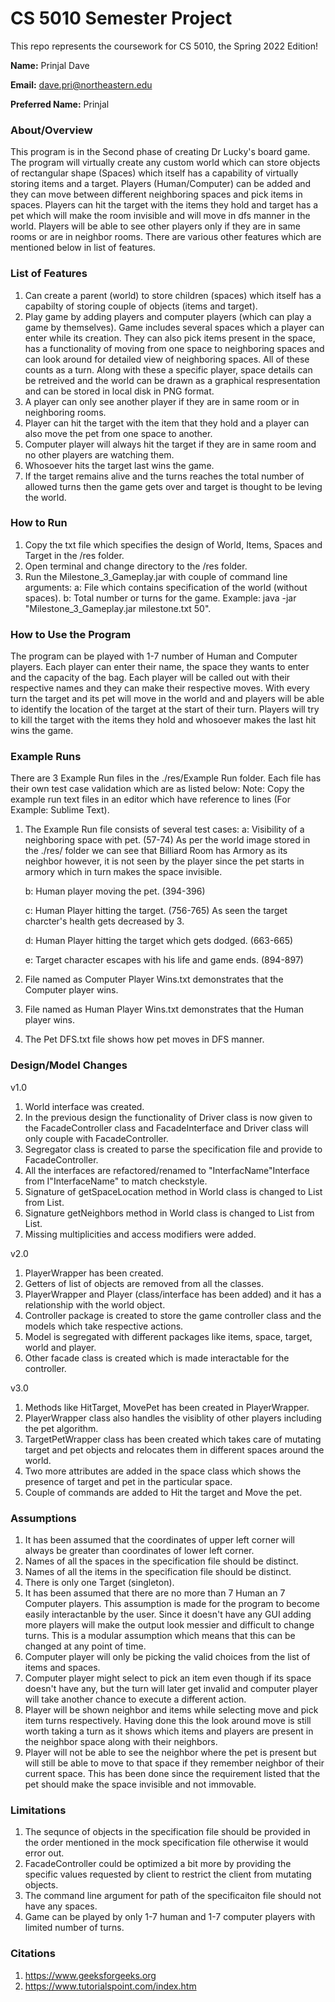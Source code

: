 # CS 5010 Semester Project

This repo represents the coursework for CS 5010, the Spring 2022 Edition!

**Name:** Prinjal Dave

**Email:** dave.pri@northeastern.edu

**Preferred Name:** Prinjal



### About/Overview

This program is in the Second phase of creating Dr Lucky's board game.
The program will virtually create any custom world which can store objects of
rectangular shape (Spaces) which itself has a capability of virtually storing
items and a target. Players (Human/Computer) can be added and they can move
between different neighboring spaces and pick items in spaces.
Players can hit the target with the items they hold and target has a pet
which will make the room invisible and will move in dfs manner in the world.
Players will be able to see other players only if they are in same rooms or
are in neighbor rooms.
There are various other features which are mentioned below in list of features.



### List of Features

1. Can create a parent (world) to store children (spaces) which itself has a capabilty of storing couple of objects (items and target).
2. Play game by adding players and computer players (which can play a game by themselves). Game includes several spaces which a player
can enter while its creation. They can also pick items present in the space, has a functionality of moving from one space to neighboring
spaces and can look around for detailed view of neighboring spaces. All of these counts as a turn. Along with these a specific player,
space details can be retreived and the world can be drawn as a graphical respresentation and can be stored in local disk in PNG format.
3. A player can only see another player if they are in same room or in neighboring rooms.
4. Player can hit the target with the item that they hold and a player can also move the pet from one space to another.
5. Computer player will always hit the target if they are in same room and no other players are watching them.
6. Whosoever hits the target last wins the game.
7. If the target remains alive and the turns reaches the total number of allowed turns then the game gets over and target is thought to be
leving the world. 



### How to Run

1. Copy the txt file which specifies the design of World, Items, Spaces and Target in the /res folder.
2. Open terminal and change directory to the /res folder.
3. Run the Milestone_3_Gameplay.jar with couple of command line arguments:
    a: File which contains specification of the world (without spaces).
    b: Total number or turns for the game.
    Example: java -jar "Milestone_3_Gameplay.jar milestone.txt 50".



### How to Use the Program

The program can be played with 1-7 number of Human and Computer players.
Each player can enter their name, the space they wants to enter and the capacity of the bag.
Each player will be called out with their respective names and they can make their respective moves.
With every turn the target and its pet will move in the world and and players will be able to
identify the location of the target at the start of their turn.
Players will try to kill the target with the items they hold and whosoever makes the last hit wins the game.


### Example Runs

There are 3 Example Run files in the ./res/Example Run folder. Each file has their own test case validation which are as listed below:
Note: Copy the example run text files in an editor which have reference to lines (For Example: Sublime Text). 
1. The Example Run file consists of several test cases:
    a: Visibility of a neighboring space with pet. (57-74) As per the world image stored in the ./res/ folder we can see
    that Billiard Room has Armory as its neighbor however, it is not seen by the player since the pet starts in armory which in turn 
    makes the space invisible.

    b: Human player moving the pet. (394-396)

    c: Human Player hitting the target. (756-765) As seen the target charcter's health gets decreased by 3.

    d: Human Player hitting the target which gets dodged. (663-665)

    e: Target character escapes with his life and game ends. (894-897)

2. File named as Computer Player Wins.txt demonstrates that the Computer player wins.

3. File named as Human Player Wins.txt demonstrates that the Human player wins.

4. The Pet DFS.txt file shows how pet moves in DFS manner.

### Design/Model Changes

v1.0
1. World interface was created.
2. In the previous design the functionality of Driver class is now given to the FacadeController class and FacadeInterface and Driver class will only couple with FacadeController.
3. Segregator class is created to parse the specification file and provide to FacadeController.
4. All the interfaces are refactored/renamed to "InterfacName"Interface from I"InterfaceName" to match checkstyle.
5. Signature of getSpaceLocation method in World class is changed to List<SpaceInterface> from List<String>.
6. Signature getNeighbors method in World class is changed to List<List> from List<String>.
7. Missing multiplicities and access modifiers were added.

v2.0
1. PlayerWrapper has been created.
2. Getters of list of objects are removed from all the classes.
3. PlayerWrapper and Player (class/interface has been added) and it has a relationship with the world object.
4. Controller package is created to store the game controller class and the models which take respective actions.
5. Model is segregated with different packages like items, space, target, world and player.
6. Other facade class is created which is made interactable for the controller.

v3.0
1. Methods like HitTarget, MovePet has been created in PlayerWrapper.
2. PlayerWrapper class also handles the visiblity of other players including the pet algorithm.
3. TargetPetWrapper class has been created which takes care of mutating target and pet objects
and relocates them in different spaces around the world.
4. Two more attributes are added in the space class which shows the presence of target and pet in the particular space.
5. Couple of commands are added to Hit the target and Move the pet.



### Assumptions

1. It has been assumed that the coordinates of upper left corner will always be greater than coordinates of lower left corner.
2. Names of all the spaces in the specification file should be distinct.
3. Names of all the items in the specification file should be distinct.
4. There is only one Target (singleton).
5. It has been assumed that there are no more than 7 Human an 7 Computer players. This assumption is made for the program
to become easily interactanble by the user. Since it doesn't have any GUI adding more players will make the output look messier
and difficult to change turns. This is a modular assumption which means that this can be changed at any point of time.
6. Computer player will only be picking the valid choices from the list of items and spaces.
7. Computer player might select to pick an item even though if its space doesn't have any, but the turn will later get
invalid and computer player will take another chance to execute a different action.
8. Player will be shown neighbor and items while selecting move and pick item turns respectively. Having done this
the look around move is still worth taking a turn as it shows which items and players are present in the neighbor space
along with their neighbors.
9. Player will not be able to see the neighbor where the pet is present but will still be able 
to move to that space if they remember neighbor of their current space. This has been done since the requirement 
listed that the pet should make the space invisible and not immovable.
  

### Limitations

1. The sequnce of objects in the specification file should be provided in the order mentioned in the mock specification file otherwise it would error out. 
2. FacadeController could be optimized a bit more by providing the specific values requested by client to restrict the client from mutating objects.
3. The command line argument for path of the specificaiton file should not have any spaces.
4. Game can be played by only 1-7 human and 1-7 computer players with limited number of turns.


### Citations
1. https://www.geeksforgeeks.org
2. https://www.tutorialspoint.com/index.htm

